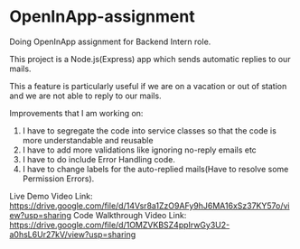 # OpenInApp-assignment
Doing OpenInApp assignment for Backend Intern role. 

This project is a Node.js(Express) app which sends automatic replies to our mails. 

This a feature is particularly useful if we are on a vacation or out of station and we are not able to reply to our mails.

Improvements that I am working on:

1. I have to segregate the code into service classes so that the code is more understandable and reusable
2. I have to add more validations like ignoring no-reply emails etc
3. I have to do include Error Handling code.
4. I have to change labels for the auto-replied mails(Have to resolve some Permission Errors).


Live Demo Video Link: https://drive.google.com/file/d/14Vsr8a1ZzO9AFy9hJ6MA16xSz37KY57o/view?usp=sharing
Code Walkthrough Video Link: https://drive.google.com/file/d/1OMZVKBSZ4ppIrwGy3U2-a0hsL6Ur27kV/view?usp=sharing
